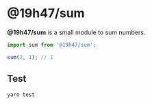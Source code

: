 # @19h47/sum

**@19h47/sum** is a small module to sum numbers.

```javascript
import sum from '@19h47/sum';

sum(2, 1); // 1
```

## Test

```bash
yarn test
```
